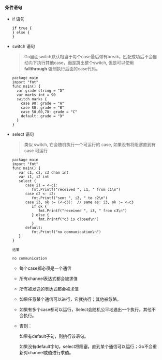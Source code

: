 #### 条件语句

* if 语句

  ```
  if true {
  } else {
  }
  ```

* switch 语句

  > Go里面switch默认相当于每个case最后带有break，匹配成功后不会自动向下执行其他case，而是跳出整个switch, 但是可以使用 **fallthrough** 强制执行后面的case代码。

  ```
  package main
  import "fmt"
  func main() {
    var grade string = "D"
    var marks int = 90
    switch marks {
      case 90: grade = "A"
      case 80: grade = "B"
      case 50,60,70: grade = "C"
      default: grade = "D"
    }
  }
  ```

* select 语句

  > 类似 switch, 它会随机执行一个可运行的 case, 如果没有将阻塞直到有 case 可运行 

  ```
  package main
  import "fmt"
  func main() {
     var c1, c2, c3 chan int
     var i1, i2 int
     select {
        case i1 = <-c1:
           fmt.Printf("received ", i1, " from c1\n")
        case c2 <- i2:
           fmt.Printf("sent ", i2, " to c2\n")
        case i3, ok := (<-c3):  // same as: i3, ok := <-c3
           if ok {
              fmt.Printf("received ", i3, " from c3\n")
           } else {
              fmt.Printf("c3 is closed\n")
           }
        default:
           fmt.Printf("no communication\n")
     }    
  }
  ```

  `结果`

  ```go
  no communication
  ```

  - 每个case都必须是一个通信

  - 所有channel表达式都会被求值

  - 所有被发送的表达式都会被求值

  - 如果任意某个通信可以进行，它就执行；其他被忽略。

  - 如果有多个case都可以运行，Select会随机公平地选出一个执行。其他不会执行。 

  - 否则：

    如果有default子句，则执行该语句。

    如果没有default字句，select将阻塞，直到某个通信可以运行；Go不会重新对channel或值进行求值。

